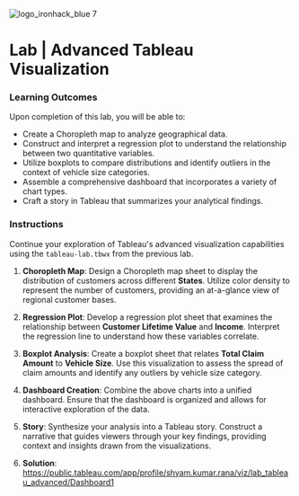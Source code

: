 ![logo_ironhack_blue 7](https://user-images.githubusercontent.com/23629340/40541063-a07a0a8a-601a-11e8-91b5-2f13e4e6b441.png)

# Lab | Advanced Tableau Visualization

### Learning Outcomes

Upon completion of this lab, you will be able to:

- Create a Choropleth map to analyze geographical data.
- Construct and interpret a regression plot to understand the relationship between two quantitative variables.
- Utilize boxplots to compare distributions and identify outliers in the context of vehicle size categories.
- Assemble a comprehensive dashboard that incorporates a variety of chart types.
- Craft a story in Tableau that summarizes your analytical findings.

### Instructions

Continue your exploration of Tableau's advanced visualization capabilities using the `tableau-lab.tbwx` from the previous lab.

1. **Choropleth Map**: Design a Choropleth map sheet to display the distribution of customers across different **States**. Utilize color density to represent the number of customers, providing an at-a-glance view of regional customer bases.

2. **Regression Plot**: Develop a regression plot sheet that examines the relationship between **Customer Lifetime Value** and **Income**. Interpret the regression line to understand how these variables correlate.

3. **Boxplot Analysis**: Create a boxplot sheet that relates **Total Claim Amount** to **Vehicle Size**. Use this visualization to assess the spread of claim amounts and identify any outliers by vehicle size category.

4. **Dashboard Creation**: Combine the above charts into a unified dashboard. Ensure that the dashboard is organized and allows for interactive exploration of the data.

5. **Story**: Synthesize your analysis into a Tableau story. Construct a narrative that guides viewers through your key findings, providing context and insights drawn from the visualizations.
6. **Solution**: https://public.tableau.com/app/profile/shyam.kumar.rana/viz/lab_tableau_advanced/Dashboard1